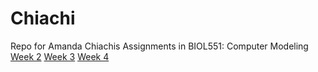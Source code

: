 # Chiachi
Repo for Amanda Chiachis Assignments in BIOL551: Computer Modeling
[Week 2](Week_2)
[Week 3](Week_3)
[Week 4](Week_4)

